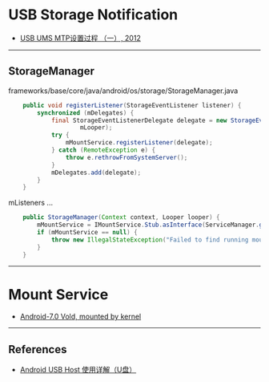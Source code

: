 # USB Storage Notification

* [USB UMS MTP设置过程 （一）, 2012](https://blog.csdn.net/muojie/article/details/8315666)

---------------------------------------
## StorageManager
frameworks/base/core/java/android/os/storage/StorageManager.java

```java
    public void registerListener(StorageEventListener listener) {
        synchronized (mDelegates) {
            final StorageEventListenerDelegate delegate = new StorageEventListenerDelegate(listener,
                    mLooper);
            try {
                mMountService.registerListener(delegate);
            } catch (RemoteException e) {
                throw e.rethrowFromSystemServer();
            }
            mDelegates.add(delegate);
        }
    }
```

mListeners ...

```java
    public StorageManager(Context context, Looper looper) {
        mMountService = IMountService.Stub.asInterface(ServiceManager.getService("mount"));
        if (mMountService == null) {
            throw new IllegalStateException("Failed to find running mount service");
        }
    }

```


-----------------------------------------------------
# Mount Service
* [Android-7.0 Vold, mounted by kernel](https://blog.csdn.net/qq_31530015/article/details/53325101)


-----------------------------------------------------
## References
* [Android USB Host 使用详解（U盘）](https://blog.csdn.net/glouds/article/details/40260805)
